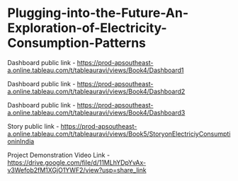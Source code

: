 # Plugging-into-the-Future-An-Exploration-of-Electricity-Consumption-Patterns


Dashboard public link - https://prod-apsoutheast-a.online.tableau.com/t/tableauravi/views/Book4/Dashboard1


Dashboard public link - https://prod-apsoutheast-a.online.tableau.com/t/tableauravi/views/Book4/Dashboard2


Dashboard public link - https://prod-apsoutheast-a.online.tableau.com/t/tableauravi/views/Book4/Dashboard3


Story public link - https://prod-apsoutheast-a.online.tableau.com/t/tableauravi/views/Book5/StoryonElectriciyConsumptioninIndia



 Project Demonstration Video Link - https://drive.google.com/file/d/11MLhYDpYvAx-v3Wefob2fM1XGjO1YWF2/view?usp=share_link
